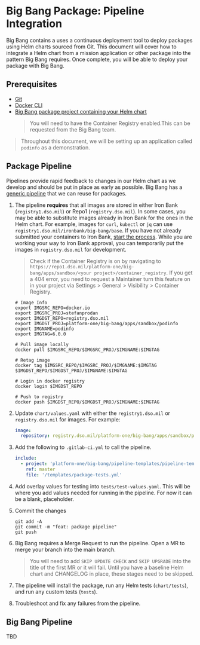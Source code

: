 # Big Bang Package: Pipeline Integration

Big Bang contains a uses a continuous deployment tool to deploy packages using Helm charts sourced from Git.  This document will cover how to integrate a Helm chart from a mission application or other package into the pattern Big Bang requires.  Once complete, you will be able to deploy your package with Big Bang.

## Prerequisites

- [Git](https://git-scm.com/book/en/v2/Getting-Started-Installing-Git)
- [Docker CLI](https://docs.docker.com/get-docker/)
- [Big Bang package project containing your Helm chart](./package-integration-upstream.md)
   > You will need to have the Container Registry enabled.This can be requested from the Big Bang team.

> Throughout this document, we will be setting up an application called `podinfo` as a demonstration.

## Package Pipeline

Pipelines provide rapid feedback to changes in our Helm chart as we develop and should be put in place as early as possible.  Big Bang has a [generic pipeline](https://repo1.dso.mil/platform-one/big-bang/pipeline-templates/pipeline-templates/-/blob/master/templates/package-tests.yml) that we can reuse for packages.

1. The pipeline **requires** that all images are stored in either Iron Bank (`registry1.dso.mil`) or Repo1 (`registry.dso.mil`).  In some cases, you may be able to substitute images already in Iron Bank for the ones in the Helm chart.  For example, images for `curl`, `kubectl` or `jq` can use `registry1.dso.mil/ironbank/big-bang/base`.  If you have not already submitted your containers to Iron Bank, [start the process](https://repo1.dso.mil/dsop/dccscr/-/blob/master/README.md).  While you are working your way to Iron Bank approval, you can temporarily put the images in `registry.dso.mil` for development.

   > Check if the Container Registry is on by navigating to `https://repo1.dso.mil/platform-one/big-bang/apps/sandbox/<your project>/container_registry`.  If you get a 404 error, you need to request a Maintainer turn this feature on in your project via Settings > General > Visibility > Container Registry.

   ```shell
   # Image Info
   export IMGSRC_REPO=docker.io
   export IMGSRC_PROJ=stefanprodan
   export IMGDST_REPO=registry.dso.mil
   export IMGDST_PROJ=platform-one/big-bang/apps/sandbox/podinfo
   export IMGNAME=podinfo
   export IMGTAG=6.0.0

   # Pull image locally
   docker pull $IMGSRC_REPO/$IMGSRC_PROJ/$IMGNAME:$IMGTAG

   # Retag image
   docker tag $IMGSRC_REPO/$IMGSRC_PROJ/$IMGNAME:$IMGTAG $IMGDST_REPO/$IMGDST_PROJ/$IMGNAME:$IMGTAG

   # Login in docker registry
   docker login $IMGDST_REPO

   # Push to registry
   docker push $IMGDST_REPO/$IMGDST_PROJ/$IMGNAME:$IMGTAG
   ```

1. Update `chart/values.yaml` with either the `registry1.dso.mil` or `registry.dso.mil` for images.  For example:

   ```yaml
   image:
     repository: registry.dso.mil/platform-one/big-bang/apps/sandbox/podinfo/podinfo
   ```

1. Add the following to `.gitlab-ci.yml` to call the pipeline.

   ```yaml
   include:
     - project: 'platform-one/big-bang/pipeline-templates/pipeline-templates'
       ref: master
       file: '/templates/package-tests.yml'
   ```

1. Add overlay values for testing into `tests/test-values.yaml`.  This will be where you add values needed for running in the pipeline.  For now it can be a blank, placeholder.

1. Commit the changes

   ```shell
   git add -A
   git commit -m "feat: package pipeline"
   git push
   ```

1. Big Bang requires a Merge Request to run the pipeline.  Open a MR to merge your branch into the main branch.

   > You will need to add `SKIP UPDATE CHECK` and `SKIP UPGRADE` into the title of the first MR or it will fail.  Until you have a baseline Helm chart and CHANGELOG in place, these stages need to be skipped.

1. The pipeline will install the package, run any Helm tests (`chart/tests`), and run any custom tests (`tests`).

1. Troubleshoot and fix any failures from the pipeline.

## Big Bang Pipeline

TBD
